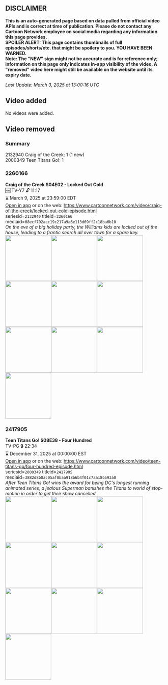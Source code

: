 ## DISCLAIMER
**This is an auto-generated page based on data pulled from official video APIs and is correct at time of publication. Please do not contact any Cartoon Network employee on social media regarding any information this page provides.**  
**SPOILER ALERT: This page contains thumbnails of full episodes/shorts/etc. that might be spoilery to you. YOU HAVE BEEN WARNED.**  
**Note: The "NEW" sign might not be accurate and is for reference only; information on this page only indicates in-app visibility of the video. A "removed" video here might still be available on the website until its expiry date.**  

_Last Update: March 3, 2025 at 13:00:16 UTC_
## Video added
No videos were added.  
## Video removed
### Summary
2132940 Craig of the Creek: 1 (1 new)  
2000349 Teen Titans Go!: 1  
### 2260166
**Craig of the Creek S04E02 - Locked Out Cold**  
🆕 TV-Y7 🔓 11:17  
⌛ March 9, 2025 at 23:59:00 EDT  
[Open in app](https://cnvideo.sercomkc.org/redirector.html?type=cnapp&seriesid=10000000000&titleid=2260166&mediaid=08ecf792aec19c217a9a6e113d69ff2c18ba6b10) or on the web: https://www.cartoonnetwork.com/video/craig-of-the-creek/locked-out-cold-episode.html  
seriesid=`2132940` titleid=`2260166` mediaid=`08ecf792aec19c217a9a6e113d69ff2c18ba6b10`  
_On the eve of a big holiday party, the Williams kids are locked out of the house, leading to a frantic search all over town for a spare key._  
<a href="https://s3.amazonaws.com/cartoonorchestrator/2260166_001_1280x720.jpg"><img src="https://s3.amazonaws.com/cartoonorchestrator/2260166_001_640x360.jpg" height="144px" /></a><a href="https://s3.amazonaws.com/cartoonorchestrator/2260166_002_1280x720.jpg"><img src="https://s3.amazonaws.com/cartoonorchestrator/2260166_002_640x360.jpg" height="144px" /></a><a href="https://s3.amazonaws.com/cartoonorchestrator/2260166_003_1280x720.jpg"><img src="https://s3.amazonaws.com/cartoonorchestrator/2260166_003_640x360.jpg" height="144px" /></a><a href="https://s3.amazonaws.com/cartoonorchestrator/2260166_004_1280x720.jpg"><img src="https://s3.amazonaws.com/cartoonorchestrator/2260166_004_640x360.jpg" height="144px" /></a><a href="https://s3.amazonaws.com/cartoonorchestrator/2260166_005_1280x720.jpg"><img src="https://s3.amazonaws.com/cartoonorchestrator/2260166_005_640x360.jpg" height="144px" /></a><a href="https://s3.amazonaws.com/cartoonorchestrator/2260166_006_1280x720.jpg"><img src="https://s3.amazonaws.com/cartoonorchestrator/2260166_006_640x360.jpg" height="144px" /></a><a href="https://s3.amazonaws.com/cartoonorchestrator/2260166_007_1280x720.jpg"><img src="https://s3.amazonaws.com/cartoonorchestrator/2260166_007_640x360.jpg" height="144px" /></a><a href="https://s3.amazonaws.com/cartoonorchestrator/2260166_008_1280x720.jpg"><img src="https://s3.amazonaws.com/cartoonorchestrator/2260166_008_640x360.jpg" height="144px" /></a><a href="https://s3.amazonaws.com/cartoonorchestrator/2260166_009_1280x720.jpg"><img src="https://s3.amazonaws.com/cartoonorchestrator/2260166_009_640x360.jpg" height="144px" /></a><a href="https://s3.amazonaws.com/cartoonorchestrator/2260166_010_1280x720.jpg"><img src="https://s3.amazonaws.com/cartoonorchestrator/2260166_010_640x360.jpg" height="144px" /></a>
### 2417905
**Teen Titans Go! S08E38 - Four Hundred**  
TV-PG 🔒 22:34  
⌛ December 31, 2025 at 00:00:00 EST  
[Open in app](https://cnvideo.sercomkc.org/redirector.html?type=cnapp&seriesid=2000349&titleid=2417905&mediaid=3882d8b0ac05af0baa918b6b4f01c7aa18b593a0) or on the web: https://www.cartoonnetwork.com/video/teen-titans-go/four-hundred-episode.html  
seriesid=`2000349` titleid=`2417905` mediaid=`3882d8b0ac05af0baa918b6b4f01c7aa18b593a0`  
_After Teen Titans Go! wins the award for being DC's longest running animated series, a jealous Superman banishes the Titans to world of stop-motion in order to get their show cancelled._  
<a href="https://s3.amazonaws.com/cartoonorchestrator/2417905_001_1280x720.jpg"><img src="https://s3.amazonaws.com/cartoonorchestrator/2417905_001_640x360.jpg" height="144px" /></a><a href="https://s3.amazonaws.com/cartoonorchestrator/2417905_002_1280x720.jpg"><img src="https://s3.amazonaws.com/cartoonorchestrator/2417905_002_640x360.jpg" height="144px" /></a><a href="https://s3.amazonaws.com/cartoonorchestrator/2417905_003_1280x720.jpg"><img src="https://s3.amazonaws.com/cartoonorchestrator/2417905_003_640x360.jpg" height="144px" /></a><a href="https://s3.amazonaws.com/cartoonorchestrator/2417905_004_1280x720.jpg"><img src="https://s3.amazonaws.com/cartoonorchestrator/2417905_004_640x360.jpg" height="144px" /></a><a href="https://s3.amazonaws.com/cartoonorchestrator/2417905_005_1280x720.jpg"><img src="https://s3.amazonaws.com/cartoonorchestrator/2417905_005_640x360.jpg" height="144px" /></a><a href="https://s3.amazonaws.com/cartoonorchestrator/2417905_006_1280x720.jpg"><img src="https://s3.amazonaws.com/cartoonorchestrator/2417905_006_640x360.jpg" height="144px" /></a><a href="https://s3.amazonaws.com/cartoonorchestrator/2417905_007_1280x720.jpg"><img src="https://s3.amazonaws.com/cartoonorchestrator/2417905_007_640x360.jpg" height="144px" /></a><a href="https://s3.amazonaws.com/cartoonorchestrator/2417905_008_1280x720.jpg"><img src="https://s3.amazonaws.com/cartoonorchestrator/2417905_008_640x360.jpg" height="144px" /></a><a href="https://s3.amazonaws.com/cartoonorchestrator/2417905_009_1280x720.jpg"><img src="https://s3.amazonaws.com/cartoonorchestrator/2417905_009_640x360.jpg" height="144px" /></a><a href="https://s3.amazonaws.com/cartoonorchestrator/2417905_010_1280x720.jpg"><img src="https://s3.amazonaws.com/cartoonorchestrator/2417905_010_640x360.jpg" height="144px" /></a>
